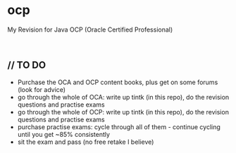# ocp
My Revision for Java OCP (Oracle Certified Professional)

<br>

## // TO DO
* Purchase the OCA and OCP content books, plus get on some forums (look for advice)
* go through the whole of OCA: write up tintk (in this repo), do the revision questions and practise exams
* go through the whole of OCP: write up tintk (in this repo), do the revision questions and practise exams
* purchase practise exams: cycle through all of them - continue cycling until you get ~85% consistently
* sit the exam and pass (no free retake I believe)
